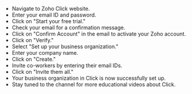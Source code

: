 - Navigate to Zoho Click website.
- Enter your email ID and password.
- Click on "Start your free trial."
- Check your email for a confirmation message.
- Click on "Confirm Account" in the email to activate your Zoho account.
- Click on "Verify."
- Select "Set up your business organization."
- Enter your company name.
- Click on "Create."
- Invite co-workers by entering their email IDs.
- Click on "Invite them all."
- Your business organization in Click is now successfully set up.
- Stay tuned to the channel for more educational videos about Click.